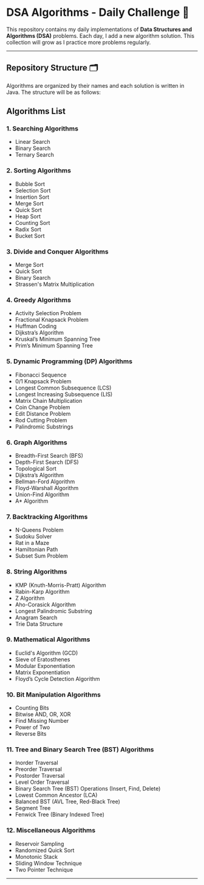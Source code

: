 
# DSA Algorithms - Daily Challenge 🚀

This repository contains my daily implementations of **Data Structures and Algorithms (DSA)** problems. Each day, I add a new algorithm solution. This collection will grow as I practice more problems regularly.

---

## Repository Structure 🗂️

Algorithms are organized by their names and each solution is written in Java. The structure will be as follows:


## Algorithms List

### 1. Searching Algorithms
- Linear Search
- Binary Search
- Ternary Search

### 2. Sorting Algorithms
- Bubble Sort
- Selection Sort
- Insertion Sort
- Merge Sort
- Quick Sort
- Heap Sort
- Counting Sort
- Radix Sort
- Bucket Sort

### 3. Divide and Conquer Algorithms
- Merge Sort
- Quick Sort
- Binary Search
- Strassen's Matrix Multiplication

### 4. Greedy Algorithms
- Activity Selection Problem
- Fractional Knapsack Problem
- Huffman Coding
- Dijkstra’s Algorithm
- Kruskal’s Minimum Spanning Tree
- Prim’s Minimum Spanning Tree

### 5. Dynamic Programming (DP) Algorithms
- Fibonacci Sequence
- 0/1 Knapsack Problem
- Longest Common Subsequence (LCS)
- Longest Increasing Subsequence (LIS)
- Matrix Chain Multiplication
- Coin Change Problem
- Edit Distance Problem
- Rod Cutting Problem
- Palindromic Substrings

### 6. Graph Algorithms
- Breadth-First Search (BFS)
- Depth-First Search (DFS)
- Topological Sort
- Dijkstra’s Algorithm
- Bellman-Ford Algorithm
- Floyd-Warshall Algorithm
- Union-Find Algorithm
- A* Algorithm

### 7. Backtracking Algorithms
- N-Queens Problem
- Sudoku Solver
- Rat in a Maze
- Hamiltonian Path
- Subset Sum Problem

### 8. String Algorithms
- KMP (Knuth-Morris-Pratt) Algorithm
- Rabin-Karp Algorithm
- Z Algorithm
- Aho-Corasick Algorithm
- Longest Palindromic Substring
- Anagram Search
- Trie Data Structure

### 9. Mathematical Algorithms
- Euclid's Algorithm (GCD)
- Sieve of Eratosthenes
- Modular Exponentiation
- Matrix Exponentiation
- Floyd’s Cycle Detection Algorithm

### 10. Bit Manipulation Algorithms
- Counting Bits
- Bitwise AND, OR, XOR
- Find Missing Number
- Power of Two
- Reverse Bits

### 11. Tree and Binary Search Tree (BST) Algorithms
- Inorder Traversal
- Preorder Traversal
- Postorder Traversal
- Level Order Traversal
- Binary Search Tree (BST) Operations (Insert, Find, Delete)
- Lowest Common Ancestor (LCA)
- Balanced BST (AVL Tree, Red-Black Tree)
- Segment Tree
- Fenwick Tree (Binary Indexed Tree)

### 12. Miscellaneous Algorithms
- Reservoir Sampling
- Randomized Quick Sort
- Monotonic Stack
- Sliding Window Technique
- Two Pointer Technique

---


